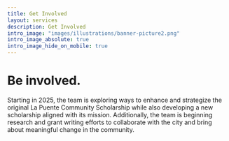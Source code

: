 ```yaml
---
title: Get Involved
layout: services
description: Get Involved
intro_image: "images/illustrations/banner-picture2.png"
intro_image_absolute: true
intro_image_hide_on_mobile: true
---
```


# Be involved.

Starting in 2025, the team is exploring ways to enhance and strategize the original La Puente Community Scholarship while also developing a new scholarship aligned with its mission. Additionally, the team is beginning research and grant writing efforts to collaborate with the city and bring about meaningful change in the community.